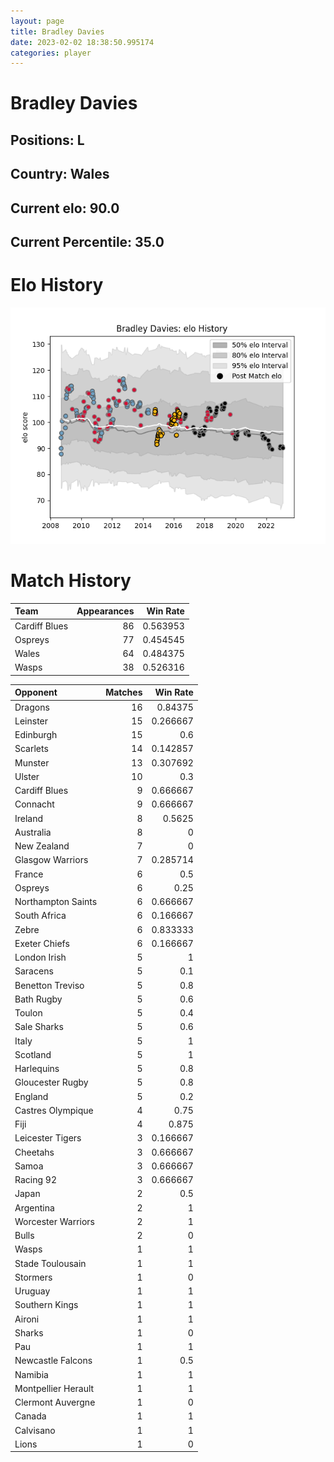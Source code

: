 ```yaml
---  
layout: page  
title: Bradley Davies  
date: 2023-02-02 18:38:50.995174  
categories: player  
---
```

# Bradley Davies

## Positions: L

## Country: Wales

## Current elo: 90.0

## Current Percentile: 35.0

# Elo History


![elo history](history_BradleyDavies.png)
# Match History


| Team          |   Appearances |   Win Rate |
|:--------------|--------------:|-----------:|
| Cardiff Blues |            86 |   0.563953 |
| Ospreys       |            77 |   0.454545 |
| Wales         |            64 |   0.484375 |
| Wasps         |            38 |   0.526316 |

| Opponent            |   Matches |   Win Rate |
|:--------------------|----------:|-----------:|
| Dragons             |        16 |   0.84375  |
| Leinster            |        15 |   0.266667 |
| Edinburgh           |        15 |   0.6      |
| Scarlets            |        14 |   0.142857 |
| Munster             |        13 |   0.307692 |
| Ulster              |        10 |   0.3      |
| Cardiff Blues       |         9 |   0.666667 |
| Connacht            |         9 |   0.666667 |
| Ireland             |         8 |   0.5625   |
| Australia           |         8 |   0        |
| New Zealand         |         7 |   0        |
| Glasgow Warriors    |         7 |   0.285714 |
| France              |         6 |   0.5      |
| Ospreys             |         6 |   0.25     |
| Northampton Saints  |         6 |   0.666667 |
| South Africa        |         6 |   0.166667 |
| Zebre               |         6 |   0.833333 |
| Exeter Chiefs       |         6 |   0.166667 |
| London Irish        |         5 |   1        |
| Saracens            |         5 |   0.1      |
| Benetton Treviso    |         5 |   0.8      |
| Bath Rugby          |         5 |   0.6      |
| Toulon              |         5 |   0.4      |
| Sale Sharks         |         5 |   0.6      |
| Italy               |         5 |   1        |
| Scotland            |         5 |   1        |
| Harlequins          |         5 |   0.8      |
| Gloucester Rugby    |         5 |   0.8      |
| England             |         5 |   0.2      |
| Castres Olympique   |         4 |   0.75     |
| Fiji                |         4 |   0.875    |
| Leicester Tigers    |         3 |   0.166667 |
| Cheetahs            |         3 |   0.666667 |
| Samoa               |         3 |   0.666667 |
| Racing 92           |         3 |   0.666667 |
| Japan               |         2 |   0.5      |
| Argentina           |         2 |   1        |
| Worcester Warriors  |         2 |   1        |
| Bulls               |         2 |   0        |
| Wasps               |         1 |   1        |
| Stade Toulousain    |         1 |   1        |
| Stormers            |         1 |   0        |
| Uruguay             |         1 |   1        |
| Southern Kings      |         1 |   1        |
| Aironi              |         1 |   1        |
| Sharks              |         1 |   0        |
| Pau                 |         1 |   1        |
| Newcastle Falcons   |         1 |   0.5      |
| Namibia             |         1 |   1        |
| Montpellier Herault |         1 |   1        |
| Clermont Auvergne   |         1 |   0        |
| Canada              |         1 |   1        |
| Calvisano           |         1 |   1        |
| Lions               |         1 |   0        |